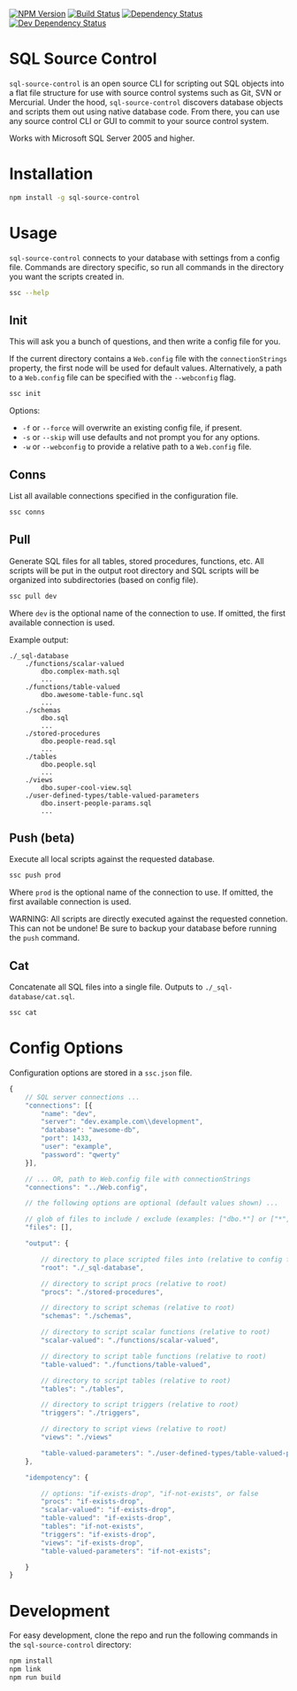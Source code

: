 [![NPM Version](https://badge.fury.io/js/sql-source-control.svg)](https://badge.fury.io/js/sql-source-control)
[![Build Status](https://travis-ci.org/justinlettau/sql-source-control.svg?branch=master)](https://travis-ci.org/justinlettau/sql-source-control)
[![Dependency Status](https://david-dm.org/justinlettau/sql-source-control.svg)](https://david-dm.org/justinlettau/sql-source-control)
[![Dev Dependency Status](https://david-dm.org/justinlettau/sql-source-control/dev-status.svg)](https://david-dm.org/justinlettau/sql-source-control?type=dev)

# SQL Source Control
`sql-source-control` is an open source CLI for scripting out SQL objects into a flat file structure
for use with source control systems such as Git, SVN or Mercurial. Under the hood, `sql-source-control`
discovers database objects and scripts them out using native database code. From there, you can use
any source control CLI or GUI to commit to your source control system.

Works with Microsoft SQL Server 2005 and higher.

# Installation
```bash
npm install -g sql-source-control
```

# Usage
`sql-source-control` connects to your database with settings from a config file. Commands
are directory specific, so run all commands in the directory you want the scripts created in.

```bash
ssc --help
```

## Init
This will ask you a bunch of questions, and then write a config file for you.

If the current directory contains a `Web.config` file with the `connectionStrings` property, the
first node will be used for default values. Alternatively, a path to a `Web.config` file can be
specified with the `--webconfig` flag.

```bash
ssc init
```

Options:
- `-f` or `--force` will overwrite an existing config file, if present.
- `-s` or `--skip` will use defaults and not prompt you for any options.
- `-w` or `--webconfig` to provide a relative path to a `Web.config` file.

## Conns
List all available connections specified in the configuration file.

```bash
ssc conns
```

## Pull
Generate SQL files for all tables, stored procedures, functions, etc. All scripts will be put in
the output root directory and SQL scripts will be organized into subdirectories (based on config
file).

```bash
ssc pull dev
```

Where `dev` is the optional name of the connection to use. If omitted, the first available connection
is used.

Example output:

```
./_sql-database
    ./functions/scalar-valued
        dbo.complex-math.sql
        ...
    ./functions/table-valued
        dbo.awesome-table-func.sql
        ...
    ./schemas
        dbo.sql
        ...
    ./stored-procedures
        dbo.people-read.sql
        ...
    ./tables
        dbo.people.sql
        ...
    ./views
        dbo.super-cool-view.sql
    ./user-defined-types/table-valued-parameters
        dbo.insert-people-params.sql
        ...
```

## Push (beta)
Execute all local scripts against the requested database.

```bash
ssc push prod
```

Where `prod` is the optional name of the connection to use. If omitted, the first available connection
is used.

WARNING:
All scripts are directly executed against the requested connetion. This can not be undone! Be sure
to backup your database before running the `push` command.

## Cat
Concatenate all SQL files into a single file. Outputs to `./_sql-database/cat.sql`.

```bash
ssc cat
```

# Config Options
Configuration options are stored in a `ssc.json` file.

```js
{
    // SQL server connections ...
    "connections": [{
        "name": "dev",
        "server": "dev.example.com\\development",
        "database": "awesome-db",
        "port": 1433,
        "user": "example",
        "password": "qwerty"
    }],

    // ... OR, path to Web.config file with connectionStrings
    "connections": "../Web.config",

    // the following options are optional (default values shown) ...

    // glob of files to include / exclude (examples: ["dbo.*"] or ["*", "!dbo.*"])
    "files": [],

    "output": {

        // directory to place scripted files into (relative to config file)
        "root": "./_sql-database",

        // directory to script procs (relative to root)
        "procs": "./stored-procedures",

        // directory to script schemas (relative to root)
        "schemas": "./schemas",

        // directory to script scalar functions (relative to root)
        "scalar-valued": "./functions/scalar-valued",

        // directory to script table functions (relative to root)
        "table-valued": "./functions/table-valued",

        // directory to script tables (relative to root)
        "tables": "./tables",

        // directory to script triggers (relative to root)
        "triggers": "./triggers",

        // directory to script views (relative to root)
        "views": "./views"

        "table-valued-parameters": "./user-defined-types/table-valued-parameters"
    },

    "idempotency": {

        // options: "if-exists-drop", "if-not-exists", or false
        "procs": "if-exists-drop",
        "scalar-valued": "if-exists-drop",
        "table-valued": "if-exists-drop",
        "tables": "if-not-exists",
        "triggers": "if-exists-drop",
        "views": "if-exists-drop",
        "table-valued-parameters": "if-not-exists";

    }
}
```

# Development
For easy development, clone the repo and run the following commands in the `sql-source-control` directory:

```bash
npm install
npm link
npm run build
```
